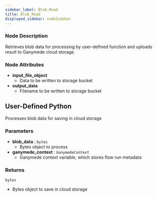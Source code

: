 ```yaml
---
sidebar_label: Blob_Read
title: Blob_Read
displayed_sidebar: nodeSidebar
---
```


### Node Description
Retrieves blob data for processing by user-defined function and uploads
result to Ganymede cloud storage.


### Node Attributes
- **input_file_object**
  - Data to be written to storage bucket
- **output_data**
  - Filename to be written to storage bucket
## User-Defined Python
Processes blob data for saving in cloud storage


### Parameters
- **blob_data** : `bytes`
    - Bytes object to process
- **ganymede_context** : `GanymedeContext`
    - Ganymede context variable, which stores flow run metadata


### Returns
`bytes`
  - Bytes object to save in cloud storage